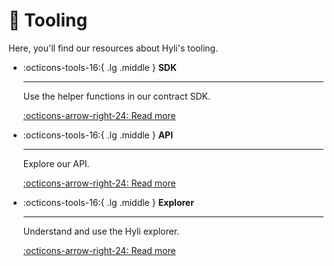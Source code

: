 # :toolbox: Tooling

Here, you'll find our resources about Hyli's tooling.

<div class="grid cards" markdown>

-   :octicons-tools-16:{ .lg .middle } __SDK__

    ---

    Use the helper functions in our contract SDK.

    [:octicons-arrow-right-24: Read more](./sdk.md)

-   :octicons-tools-16:{ .lg .middle } __API__

    ---

    Explore our API.

    [:octicons-arrow-right-24: Read more](./api.md)

-   :octicons-tools-16:{ .lg .middle } __Explorer__

    ---

    Understand and use the Hyli explorer.

    [:octicons-arrow-right-24: Read more](./explorer.md)

</div>
